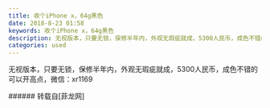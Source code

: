 ```yaml
---
title: 收个iPhone x，64g黑色
date: 2018-8-23 01:58
keywords: 收个iPhone x，64g黑色
description: 无视版本，只要无锁，保修半年内，外观无瑕疵就成，5300人民币，成色不错的可以开高点，微信：xr1169
categories: used
---
```

<td class="t_f" id="postmessage_1677450">

无视版本，只要无锁，保修半年内，外观无瑕疵就成，5300人民币，成色不错的可以开高点，微信：xr1169<br/>
</td>
###### 转载自[菲龙网]